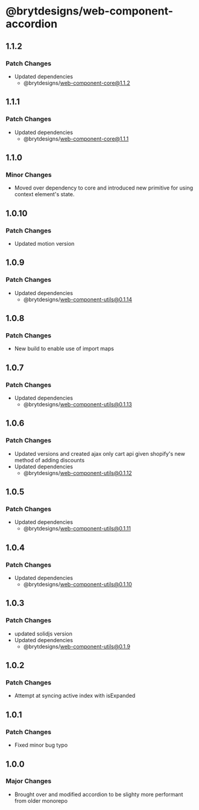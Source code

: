 # @brytdesigns/web-component-accordion

## 1.1.2

### Patch Changes

- Updated dependencies
  - @brytdesigns/web-component-core@1.1.2

## 1.1.1

### Patch Changes

- Updated dependencies
  - @brytdesigns/web-component-core@1.1.1

## 1.1.0

### Minor Changes

- Moved over dependency to core and introduced new primitive for using context element's state.

## 1.0.10

### Patch Changes

- Updated motion version

## 1.0.9

### Patch Changes

- Updated dependencies
  - @brytdesigns/web-component-utils@0.1.14

## 1.0.8

### Patch Changes

- New build to enable use of import maps

## 1.0.7

### Patch Changes

- Updated dependencies
  - @brytdesigns/web-component-utils@0.1.13

## 1.0.6

### Patch Changes

- Updated versions and created ajax only cart api given shopify's new method of adding discounts
- Updated dependencies
  - @brytdesigns/web-component-utils@0.1.12

## 1.0.5

### Patch Changes

- Updated dependencies
  - @brytdesigns/web-component-utils@0.1.11

## 1.0.4

### Patch Changes

- Updated dependencies
  - @brytdesigns/web-component-utils@0.1.10

## 1.0.3

### Patch Changes

- updated solidjs version
- Updated dependencies
  - @brytdesigns/web-component-utils@0.1.9

## 1.0.2

### Patch Changes

- Attempt at syncing active index with isExpanded

## 1.0.1

### Patch Changes

- Fixed minor bug typo

## 1.0.0

### Major Changes

- Brought over and modified accordion to be slighty more performant from older monorepo
